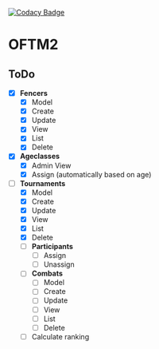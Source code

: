 [![Codacy Badge](https://api.codacy.com/project/badge/Grade/38a52734201241128d85b2ba8863db13)](https://app.codacy.com/app/Phill93/OFTM2?utm_source=github.com&utm_medium=referral&utm_content=Phill93/OFTM2&utm_campaign=Badge_Grade_Dashboard)

# OFTM2

## ToDo

- [x] **Fencers**
  - [x] Model
  - [x] Create
  - [x] Update
  - [x] View
  - [x] List
  - [x] Delete
- [x] **Ageclasses**
  - [x] Admin View
  - [x] Assign (automatically based on age)
- [ ] **Tournaments**
  - [x] Model
  - [x] Create
  - [x] Update
  - [x] View
  - [x] List
  - [x] Delete
  - [ ] **Participants**
    - [ ] Assign
    - [ ] Unassign
  - [ ] **Combats**
    - [ ] Model
    - [ ] Create
    - [ ] Update
    - [ ] View
    - [ ] List
    - [ ] Delete
   - [ ] Calculate ranking